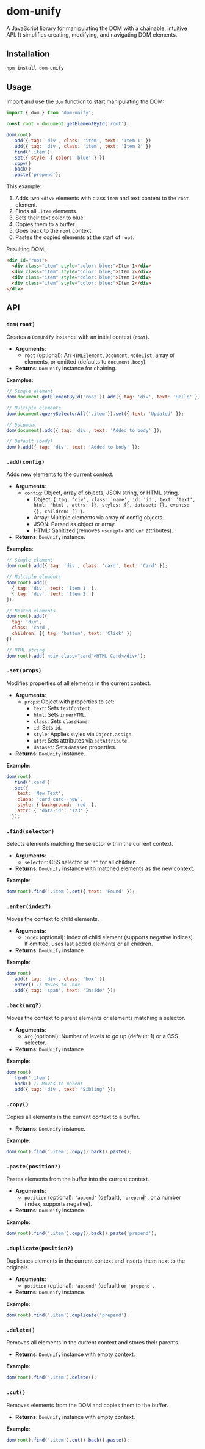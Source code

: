 # dom-unify
A JavaScript library for manipulating the DOM with a chainable, intuitive API. It simplifies creating, modifying, and navigating DOM elements.

## Installation

```bash
npm install dom-unify
```

## Usage

Import and use the `dom` function to start manipulating the DOM:

```javascript
import { dom } from 'dom-unify';

const root = document.getElementById('root');

dom(root)
  .add({ tag: 'div', class: 'item', text: 'Item 1' })
  .add({ tag: 'div', class: 'item', text: 'Item 2' })
  .find('.item')
  .set({ style: { color: 'blue' } })
  .copy()
  .back()
  .paste('prepend');
```

This example:
1. Adds two `<div>` elements with class `item` and text content to the `root` element.
2. Finds all `.item` elements.
3. Sets their text color to blue.
4. Copies them to a buffer.
5. Goes back to the `root` context.
6. Pastes the copied elements at the start of `root`.

Resulting DOM:
```html
<div id="root">
  <div class="item" style="color: blue;">Item 1</div>
  <div class="item" style="color: blue;">Item 2</div>
  <div class="item" style="color: blue;">Item 1</div>
  <div class="item" style="color: blue;">Item 2</div>
</div>
```

## API

### `dom(root)`

Creates a `DomUnify` instance with an initial context (`root`).

- **Arguments**:
  - `root` (optional): An `HTMLElement`, `Document`, `NodeList`, array of elements, or omitted (defaults to `document.body`).
- **Returns**: `DomUnify` instance for chaining.

**Examples**:
```javascript
// Single element
dom(document.getElementById('root')).add({ tag: 'div', text: 'Hello' });

// Multiple elements
dom(document.querySelectorAll('.item')).set({ text: 'Updated' });

// Document
dom(document).add({ tag: 'div', text: 'Added to body' });

// Default (body)
dom().add({ tag: 'div', text: 'Added to body' });
```

### `.add(config)`

Adds new elements to the current context.

- **Arguments**:
  - `config`: Object, array of objects, JSON string, or HTML string.
    - Object: `{ tag: 'div', class: 'name', id: 'id', text: 'text', html: 'html', attrs: {}, styles: {}, dataset: {}, events: {}, children: [] }`.
    - Array: Multiple elements via array of config objects.
    - JSON: Parsed as object or array.
    - HTML: Sanitized (removes `<script>` and `on*` attributes).
- **Returns**: `DomUnify` instance.

**Examples**:
```javascript
// Single element
dom(root).add({ tag: 'div', class: 'card', text: 'Card' });

// Multiple elements
dom(root).add([
  { tag: 'div', text: 'Item 1' },
  { tag: 'div', text: 'Item 2' }
]);

// Nested elements
dom(root).add({
  tag: 'div',
  class: 'card',
  children: [{ tag: 'button', text: 'Click' }]
});

// HTML string
dom(root).add('<div class="card">HTML Card</div>');
```

### `.set(props)`

Modifies properties of all elements in the current context.

- **Arguments**:
  - `props`: Object with properties to set:
    - `text`: Sets `textContent`.
    - `html`: Sets `innerHTML`.
    - `class`: Sets `className`.
    - `id`: Sets `id`.
    - `style`: Applies styles via `Object.assign`.
    - `attr`: Sets attributes via `setAttribute`.
    - `dataset`: Sets `dataset` properties.
- **Returns**: `DomUnify` instance.

**Example**:
```javascript
dom(root)
  .find('.card')
  .set({
    text: 'New Text',
    class: 'card card--new',
    style: { background: 'red' },
    attr: { 'data-id': '123' }
  });
```

### `.find(selector)`

Selects elements matching the selector within the current context.

- **Arguments**:
  - `selector`: CSS selector or `'*'` for all children.
- **Returns**: `DomUnify` instance with matched elements as the new context.

**Example**:
```javascript
dom(root).find('.item').set({ text: 'Found' });
```

### `.enter(index?)`

Moves the context to child elements.

- **Arguments**:
  - `index` (optional): Index of child element (supports negative indices). If omitted, uses last added elements or all children.
- **Returns**: `DomUnify` instance.

**Example**:
```javascript
dom(root)
  .add({ tag: 'div', class: 'box' })
  .enter() // Moves to .box
  .add({ tag: 'span', text: 'Inside' });
```

### `.back(arg?)`

Moves the context to parent elements or elements matching a selector.

- **Arguments**:
  - `arg` (optional): Number of levels to go up (default: 1) or a CSS selector.
- **Returns**: `DomUnify` instance.

**Example**:
```javascript
dom(root)
  .find('.item')
  .back() // Moves to parent
  .add({ tag: 'div', text: 'Sibling' });
```

### `.copy()`

Copies all elements in the current context to a buffer.

- **Returns**: `DomUnify` instance.

**Example**:
```javascript
dom(root).find('.item').copy().back().paste();
```

### `.paste(position?)`

Pastes elements from the buffer into the current context.

- **Arguments**:
  - `position` (optional): `'append'` (default), `'prepend'`, or a number (index, supports negative).
- **Returns**: `DomUnify` instance.

**Example**:
```javascript
dom(root).find('.item').copy().back().paste('prepend');
```

### `.duplicate(position?)`

Duplicates elements in the current context and inserts them next to the originals.

- **Arguments**:
  - `position` (optional): `'append'` (default) or `'prepend'`.
- **Returns**: `DomUnify` instance.

**Example**:
```javascript
dom(root).find('.item').duplicate('prepend');
```

### `.delete()`

Removes all elements in the current context and stores their parents.

- **Returns**: `DomUnify` instance with empty context.

**Example**:
```javascript
dom(root).find('.item').delete();
```

### `.cut()`

Removes elements from the DOM and copies them to the buffer.

- **Returns**: `DomUnify` instance with empty context.

**Example**:
```javascript
dom(root).find('.item').cut().back().paste();
```